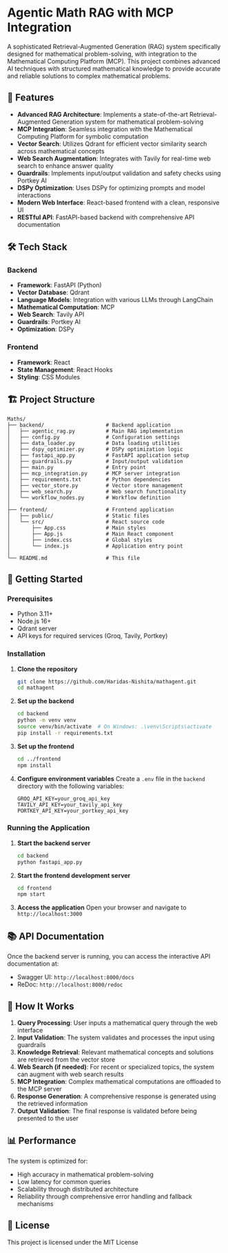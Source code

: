 # Agentic Math RAG with MCP Integration

A sophisticated Retrieval-Augmented Generation (RAG) system specifically designed for mathematical problem-solving, with integration to the Mathematical Computing Platform (MCP). This project combines advanced AI techniques with structured mathematical knowledge to provide accurate and reliable solutions to complex mathematical problems.

## 🚀 Features

- **Advanced RAG Architecture**: Implements a state-of-the-art Retrieval-Augmented Generation system for mathematical problem-solving
- **MCP Integration**: Seamless integration with the Mathematical Computing Platform for symbolic computation
- **Vector Search**: Utilizes Qdrant for efficient vector similarity search across mathematical concepts
- **Web Search Augmentation**: Integrates with Tavily for real-time web search to enhance answer quality
- **Guardrails**: Implements input/output validation and safety checks using Portkey AI
- **DSPy Optimization**: Uses DSPy for optimizing prompts and model interactions
- **Modern Web Interface**: React-based frontend with a clean, responsive UI
- **RESTful API**: FastAPI-based backend with comprehensive API documentation

## 🛠️ Tech Stack

### Backend
- **Framework**: FastAPI (Python)
- **Vector Database**: Qdrant
- **Language Models**: Integration with various LLMs through LangChain
- **Mathematical Computation**: MCP
- **Web Search**: Tavily API
- **Guardrails**: Portkey AI
- **Optimization**: DSPy

### Frontend
- **Framework**: React
- **State Management**: React Hooks
- **Styling**: CSS Modules


## 🏗️ Project Structure

```
Maths/
├── backend/                    # Backend application
│   ├── agentic_rag.py          # Main RAG implementation
│   ├── config.py               # Configuration settings
│   ├── data_loader.py          # Data loading utilities
│   ├── dspy_optimizer.py       # DSPy optimization logic
│   ├── fastapi_app.py          # FastAPI application setup
│   ├── guardrails.py           # Input/output validation
│   ├── main.py                 # Entry point
│   ├── mcp_integration.py      # MCP server integration
│   ├── requirements.txt        # Python dependencies
│   ├── vector_store.py         # Vector store management
│   ├── web_search.py           # Web search functionality
│   └── workflow_nodes.py       # Workflow definition
│
├── frontend/                   # Frontend application
│   ├── public/                 # Static files
│   └── src/                    # React source code
│       ├── App.css             # Main styles
│       ├── App.js              # Main React component
│       ├── index.css           # Global styles
│       └── index.js            # Application entry point
│
└── README.md                   # This file
```

## 🚀 Getting Started

### Prerequisites

- Python 3.11+
- Node.js 16+
- Qdrant server
- API keys for required services (Groq, Tavily, Portkey)

### Installation

1. **Clone the repository**
   ```bash
   git clone https://github.com/Haridas-Nishita/mathagent.git
   cd mathagent
   ```

2. **Set up the backend**
   ```bash
   cd backend
   python -m venv venv
   source venv/bin/activate  # On Windows: .\venv\Scripts\activate
   pip install -r requirements.txt
   ```

3. **Set up the frontend**
   ```bash
   cd ../frontend
   npm install
   ```

4. **Configure environment variables**
   Create a `.env` file in the `backend` directory with the following variables:
   ```
   GROQ_API_KEY=your_groq_api_key
   TAVILY_API_KEY=your_tavily_api_key
   PORTKEY_API_KEY=your_portkey_api_key
   ```

### Running the Application

1. **Start the backend server**
   ```bash
   cd backend
   python fastapi_app.py
   ```

2. **Start the frontend development server**
   ```bash
   cd frontend
   npm start
   ```

3. **Access the application**
   Open your browser and navigate to `http://localhost:3000`

## 📚 API Documentation

Once the backend server is running, you can access the interactive API documentation at:
- Swagger UI: `http://localhost:8000/docs`
- ReDoc: `http://localhost:8000/redoc`

## 🤖 How It Works

1. **Query Processing**: User inputs a mathematical query through the web interface
2. **Input Validation**: The system validates and processes the input using guardrails
3. **Knowledge Retrieval**: Relevant mathematical concepts and solutions are retrieved from the vector store
4. **Web Search (if needed)**: For recent or specialized topics, the system can augment with web search results
5. **MCP Integration**: Complex mathematical computations are offloaded to the MCP server
6. **Response Generation**: A comprehensive response is generated using the retrieved information
7. **Output Validation**: The final response is validated before being presented to the user

## 📊 Performance

The system is optimized for:
- High accuracy in mathematical problem-solving
- Low latency for common queries
- Scalability through distributed architecture
- Reliability through comprehensive error handling and fallback mechanisms

## 📄 License

This project is licensed under the MIT License 

